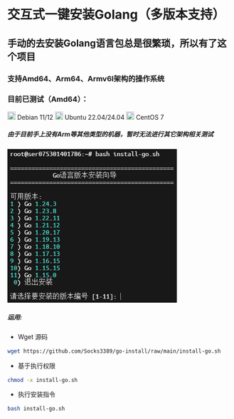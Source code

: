 交互式一键安装Golang（多版本支持）
================================
## 手动的去安装Golang语言包总是很繁琐，所以有了这个项目
### 支持Amd64、Arm64、Armv6l架构的操作系统
### 目前已测试（Amd64）：
<img width="18" height="18" src="https://www.debian.org/favicon.ico" /> Debian 11/12
<img width="18" height="18" src="https://documentation.ubuntu.com/server/_static/favicon.png" /> Ubuntu 22.04/24.04
<img width="18" height="18" src="https://www.centos.org/assets/icons/favicon.svg" /> CentOS 7
##### 由于目前手上没有Arm等其他类型的机器，暂时无法进行其它架构相关测试


![image](https://github.com/Socks3389/go-install/blob/main/images/test.png?raw=true)


##### 运用:

* Wget 源码

```bash
wget https://github.com/Socks3389/go-install/raw/main/install-go.sh
```

* 基于执行权限
```bash
chmod -x install-go.sh
```

* 执行安装指令
```bash
bash install-go.sh
```
